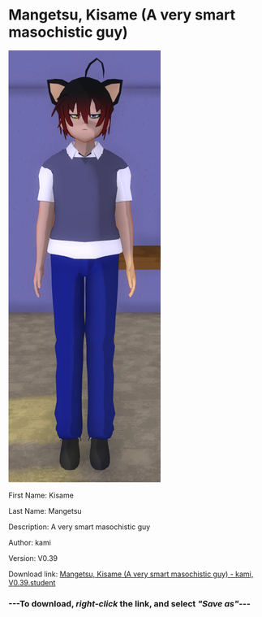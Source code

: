 # Mangetsu, Kisame (A very smart masochistic guy)

<img src = "https://raw.githubusercontent.com/Arbiter1223/Daigaku-Gurashi-Custom-Students/master/Students/Files/Mangetsu%2C%20Kisame%20(A%20very%20smart%20masochistic%20guy).png">

First Name: Kisame

Last Name: Mangetsu

Description: A very smart masochistic guy

Author: kami

Version: V0.39

Download link: <a href="https://raw.githubusercontent.com/Arbiter1223/Daigaku-Gurashi-Custom-Students/master/Students/Files/Mangetsu%2C%20Kisame%20(A%20very%20smart%20masochistic%20guy)%20-%20kami%2C%20V0.39.student">Mangetsu, Kisame (A very smart masochistic guy) - kami, V0.39.student</a>

### ---**To download, _right-click_ the link, and select _"Save as"_**---
